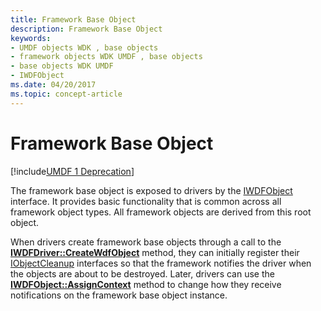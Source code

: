 ```yaml
---
title: Framework Base Object
description: Framework Base Object
keywords:
- UMDF objects WDK , base objects
- framework objects WDK UMDF , base objects
- base objects WDK UMDF
- IWDFObject
ms.date: 04/20/2017
ms.topic: concept-article
---
```


# Framework Base Object


[!include[UMDF 1 Deprecation](../includes/umdf-1-deprecation.md)]

The framework base object is exposed to drivers by the [IWDFObject](/windows-hardware/drivers/ddi/wudfddi/nn-wudfddi-iwdfobject) interface. It provides basic functionality that is common across all framework object types. All framework objects are derived from this root object.

When drivers create framework base objects through a call to the [**IWDFDriver::CreateWdfObject**](/windows-hardware/drivers/ddi/wudfddi/nf-wudfddi-iwdfdriver-createwdfobject) method, they can initially register their [IObjectCleanup](/windows-hardware/drivers/ddi/wudfddi/nn-wudfddi-iobjectcleanup) interfaces so that the framework notifies the driver when the objects are about to be destroyed. Later, drivers can use the [**IWDFObject::AssignContext**](/windows-hardware/drivers/ddi/wudfddi/nf-wudfddi-iwdfobject-assigncontext) method to change how they receive notifications on the framework base object instance.

 

